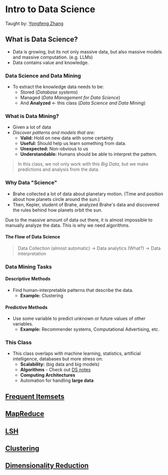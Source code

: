# Intro to Data Science

Taught by: [Yongfeng Zhang](mailto:)

## What is Data Science?

- Data is growing, but its not only massive data, but also massive models and massive computation. (e.g. LLMs)
- Data contains value and knowledge.

### Data Science and Data Mining
- To extract the knowledge data needs to be:
	- Stored (*Database systems*)
	- Managed (*Data Management for Data Science*)
	- And **Analyzed** <- this class (*Data Science and Data Mining*)

### What is Data Mining?
- Given a lot of data
- *Discover patterns and models that are:*
	- **Valid:** Hold on new data with some certainty
	- **Useful:** Should help us learn something from data.
	- **Unexpected:** Non-obvious to us
	- **Understandable:** Humans should be able to interpret the pattern.

> In this class, we not only work with this *Big Data*, but we make predictions and analysis from the data.

### Why Data "Science"
- Brahe collected a lot of data about planetary motion. (Time and position about how planets circle around the sun.)
- Then, Kepler, student of Brahe, analyzed Brahe's data and discovered the rules behind how planets orbit the sun.

Due to the massive amount of data out there, it is almost impossible to manually analyze the data. This is why we need algorithms.
#### The Flow of Data Science

> Data Collection (almost automatic) -> Data analytics (What?) -> Data interpretation

### Data Mining Tasks

#### Descriptive Methods
- Find human-interpretable patterns that describe the data.
	- **Example:** Clustering

#### Predictive Methods
- Use some variable to predict unknown or future values of other variables.
	- **Example:** Recommender systems, Computational Advertising, etc.

### This Class
- This class overlaps with machine learning, statistics, artificial intelligence, databases but more stress on:
	- **Scalability:** (big data and big models)
	- **Algorithms** - Check out [DS notes](../data-structures/cs112)
	- **Computing Architectures**
	- Automation for handling **large data**


## [Frequent Itemsets](1-frequent-itemset)
## [MapReduce](2-mapreduce)

## [LSH](3-lsh)

## [Clustering](4-clustering)

## [Dimensionality Reduction](5-dimensionality-reduction)

